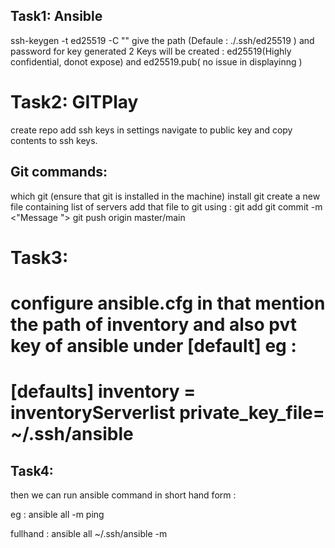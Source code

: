Task1: Ansible 
----------

ssh-keygen -t ed25519 -C "<comment regarding the key>"
give the path (Defaule : ./.ssh/ed25519 ) and password for key generated
2 Keys will be created : ed25519(Highly confidential, donot expose) and ed25519.pub( no issue in displayinng )




Task2: GITPlay
===============
create repo
add ssh keys in settings
navigate to public key and copy contents to ssh keys. 

Git commands: 
-------------
which git (ensure that git is installed in the machine) 
install git
create a new file containing list of servers 
add that file to git using :
git add <filename>
git commit -m <"Message ">
git push origin master/main


Task3: 
========
configure ansible.cfg
in that mention the path of inventory and also pvt key of ansible under [default]
eg : 
========
[defaults]
inventory = inventoryServerlist
private_key_file= ~/.ssh/ansible
========

Task4: 
---------
then we can run ansible command in short hand form : 

eg : ansible all -m ping 

fullhand : ansible all ~/.ssh/ansible <inventoryfilename> -m <Module name>




